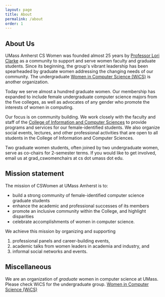 ```yaml
---
layout: page
title: About
permalink: /about
order: 1
---
```


## About Us

UMass Amherst CS Women was founded almost 25 years by [Professor Lori Clarke](http://laser.cs.umass.edu/people/clarke.html) as a community to support and serve women faculty and graduate students. Since its beginning, the group's vibrant leadership has been spearheaded by graduate women addressing the changing needs of our community. The undergraduate [Women in Computer Science (WiCS)](https://wicsumass.github.io) is another organization.

Today we serve almost a hundred graduate women. Our membership has expanded to include female undergraduate computer science majors from the five colleges, as well as advocates of any gender who promote the interests of women in computing.

Our focus is on community building. We work closely with the faculty and staff of the [College of Information and Computer Sciences](http://cics.umass.edu/) to provide programs and services for our female-identified students. We also organize social events, lectures, and other professional activities that are open to all students in the College of Information and Computer Sciences.

Two graduate women students, often joined by two undergraduate women, serve as co-chairs for 2-semester terms. If you would like to get involved, email us at grad_cswomenchairs at cs dot umass dot edu.

## Mission statement

The mission of CSWomen at UMass Amherst is to:
- build a strong community of female-identified computer science graduate students
- enhance the academic and professional successes of its members
- promote an inclusive community within the College, and highlight disparities
- celebrate accomplishments of women in computer science.

We achieve this mission by organizing and supporting
1. professional panels and career-building events,
2. academic talks from women leaders in academia and industry, and
3. informal social networks and events.

## Miscellaneous

We are an organization of *graduate* women in computer science at UMass. Please check WiCS for the undergraduate group. [Women in Computer Science (WiCS)](https://wicsumass.github.io)
